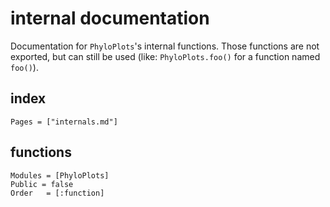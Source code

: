 # internal documentation

Documentation for `PhyloPlots`'s internal functions.
Those functions are not exported, but can still be used
(like: `PhyloPlots.foo()` for a function named `foo()`).

<!--```@contents Pages = ["internals.md"]```-->

## index

```@index
Pages = ["internals.md"]
```

<!-- ## Types -->

## functions

```@autodocs
Modules = [PhyloPlots]
Public = false
Order   = [:function]
```
